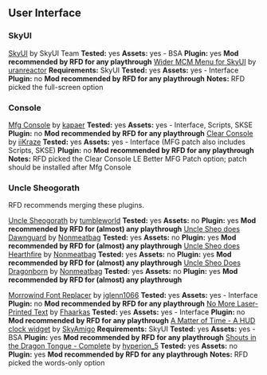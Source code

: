 ## User Interface

### SkyUI

[SkyUI](https://www.nexusmods.com/skyrim/mods/3863) by SkyUI Team
	**Tested:** yes
	**Assets:** yes - BSA
	**Plugin:** yes
	**Mod recommended by RFD for any playthrough**
[Wider MCM Menu for SkyUI](https://www.nexusmods.com/skyrim/mods/95924) by [uranreactor](https://www.nexusmods.com/users/1863120)
	**Requirements:** SkyUI
	**Tested:** yes
	**Assets:** yes - Interface
	**Plugin:** no
	**Mod recommended by RFD for any playthrough**
	**Notes:** RFD picked the full-screen option

### Console
[Mfg Console](https://www.nexusmods.com/skyrim/mods/44596) by [kapaer](https://www.nexusmods.com/users/1024728)
	**Tested:** yes
	**Assets:** yes - Interface, Scripts, SKSE
	**Plugin:** no
	**Mod recommended by RFD for any playthrough**
[Clear Console](https://www.nexusmods.com/skyrim/mods/95740) by [iiKraze](https://www.nexusmods.com/users/26283589)
	**Tested:** yes
	**Assets:** yes - Interface (MFG patch also includes Scripts, SKSE)
	**Plugin:** no
	**Mod recommended by RFD for any playthrough**
	**Notes:** RFD picked the Clear Console LE Better MFG Patch option; patch should be installed after Mfg Console

### Uncle Sheogorath
RFD recommends merging these plugins.

[Uncle Sheogorath](https://www.nexusmods.com/skyrim/mods/12234) by [tumbleworld](https://www.nexusmods.comusers/470889)
	**Tested:** yes
	**Assets:** no
	**Plugin:** yes
	**Mod recommended by RFD for (almost) any playthrough**
[Uncle Sheo does Dawnguard](https://www.nexusmods.com/skyrim/mods/31766) by [Nonmeatbag](https://www.nexusmods.com/users/2780823)
	**Tested:** yes
	**Assets:** no
	**Plugin:** yes
	**Mod recommended by RFD for (almost) any playthrough**
[Uncle Sheo does Hearthfire](https://www.nexusmods.com/skyrim/mods/31820) by [Nonmeatbag](https://www.nexusmods.com/users/2780823)
	**Tested:** yes
	**Assets:** no
	**Plugin:** yes
	**Mod recommended by RFD for (almost) any playthrough**
[Uncle Sheo Does Dragonborn](https://www.nexusmods.com/skyrim/mods/36987) by [Nonmeatbag](https://www.nexusmods.com/users/2780823)
	**Tested:** yes
	**Assets:** no
	**Plugin:** yes
	**Mod recommended by RFD for (almost) any playthrough**

[Morrowind Font Replacer](https://www.nexusmods.com/skyrimspecialedition/mods/2784) by [jglenn1066](https://www.nexusmods.com/users/26044699)
	**Tested:** yes
	**Assets:** yes - Interface
	**Plugin:** no
	**Mod recommended by RFD for any playthrough**
[No More Laser-Printed Text](https://www.nexusmods.com/skyrim/mods/62208) by [Fhaarkas](https://www.nexusmods.com/users/1157655)
	**Tested:** yes
	**Assets:** yes - Interface
	**Plugin:** no
	**Mod recommended by RFD for any playthrough**
[A Matter of Time - A HUD clock widget](https://www.nexusmods.com/skyrim/mods/44091) by [SkyAmigo](https://www.nexusmods.com/users/7777990)
	**Requirements:** SkyUI
	**Tested:** yes
	**Assets:** yes - BSA
	**Plugin:** yes
	**Mod recommended by RFD for any playthrough**
[Shouts in the Dragon Tongue - Complete](https://www.nexusmods.com/skyrim/mods/32821) by [hyperion_5](https://www.nexusmods.com/users/215853)
	**Tested:** yes
	**Assets:** no
	**Plugin:** yes
	**Mod recommended by RFD for any playthrough**
	**Notes:** RFD picked the words-only option
